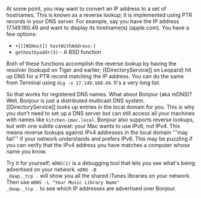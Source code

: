 At some point, you may want to convert an IP address to a set of hostnames.  This is known as a reverse lookup; it is implemented using PTR records in your DNS server.  For example, say you have the IP address 17.149.160.49 and want to display its hostname(s) (apple.com).  You have a few options:



* <code>+[[[NSHost]] hostWithAddress:]</code>
* <code>gethostbyaddr(3)</code> - A BSD function



Both of these functions accomplish the reverse lookup by having the resolver (lookupd on Tiger and earlier; [[DirectoryService]] on Leopard) hit up DNS for a PTR record matching the IP address.  You can do the same from Terminal using <code>dig -x 17.149.160.49</code>.  It's a very long list.

So that works for registered DNS names.  What about Bonjour (aka mDNS)?  Well, Bonjour is just a distributed multicast DNS system.  [[DirectoryService]] looks up entries in the local domain for you.  This is why you don't need to set up a DNS server but can still access all your machines with names like <code>kitchen-imac.local</code>.  Bonjour also supports reverse lookups, but with one subtle caveat: your Mac wants to use IP<nowiki/>v6, not IP<nowiki/>v4.  This means reverse lookups against IP<nowiki/>v4 addresses in the local domain '''may fail''' if your network understands and prefers IP<nowiki/>v6.  This may be puzzling if you can verify that the IP<nowiki/>v4 address you have matches a computer whose name you know.

Try it for yourself; <code>mDNS(1)</code> is a debugging tool that lets you see what's being advertised on your network.  <code>mDNS -B _daap._tcp .</code> will show you all the shared iTunes libraries on your network.  Then use <code>mDNS -L "Your Music Library Name" _daap._tcp .</code> to see which IP addresses are advertised over Bonjour.